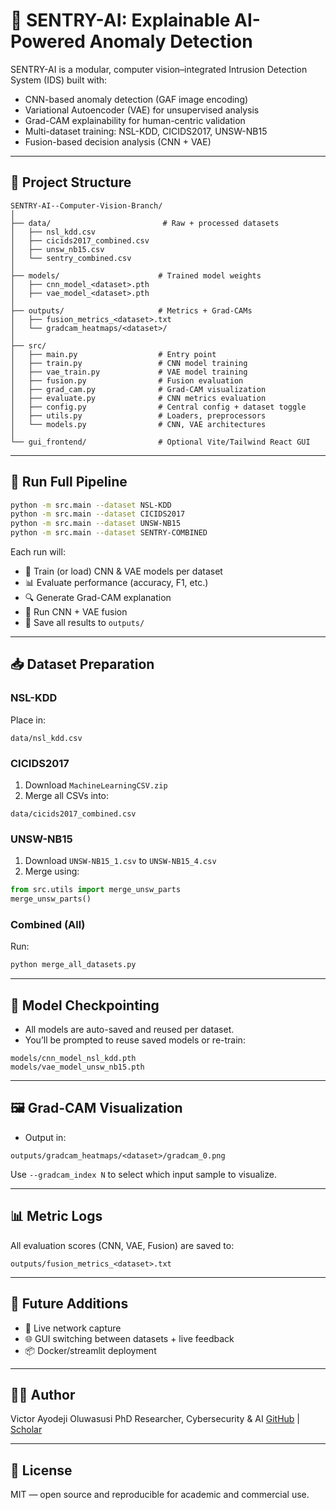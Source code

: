# 🧠 SENTRY-AI: Explainable AI-Powered Anomaly Detection

SENTRY-AI is a modular, computer vision–integrated Intrusion Detection System (IDS) built with:

* CNN-based anomaly detection (GAF image encoding)
* Variational Autoencoder (VAE) for unsupervised analysis
* Grad-CAM explainability for human-centric validation
* Multi-dataset training: NSL-KDD, CICIDS2017, UNSW-NB15
* Fusion-based decision analysis (CNN + VAE)

---

## 📁 Project Structure

```
SENTRY-AI--Computer-Vision-Branch/
│
├── data/                         # Raw + processed datasets
│   ├── nsl_kdd.csv
│   ├── cicids2017_combined.csv
│   ├── unsw_nb15.csv
│   └── sentry_combined.csv
│
├── models/                      # Trained model weights
│   ├── cnn_model_<dataset>.pth
│   ├── vae_model_<dataset>.pth
│
├── outputs/                     # Metrics + Grad-CAMs
│   ├── fusion_metrics_<dataset>.txt
│   └── gradcam_heatmaps/<dataset>/
│
├── src/
│   ├── main.py                  # Entry point
│   ├── train.py                 # CNN model training
│   ├── vae_train.py             # VAE model training
│   ├── fusion.py                # Fusion evaluation
│   ├── grad_cam.py              # Grad-CAM visualization
│   ├── evaluate.py              # CNN metrics evaluation
│   ├── config.py                # Central config + dataset toggle
│   ├── utils.py                 # Loaders, preprocessors
│   └── models.py                # CNN, VAE architectures
│
└── gui_frontend/                # Optional Vite/Tailwind React GUI
```

---

## 🚀 Run Full Pipeline

```bash
python -m src.main --dataset NSL-KDD
python -m src.main --dataset CICIDS2017
python -m src.main --dataset UNSW-NB15
python -m src.main --dataset SENTRY-COMBINED
```

Each run will:

* 🔁 Train (or load) CNN & VAE models per dataset
* 📊 Evaluate performance (accuracy, F1, etc.)
* 🔍 Generate Grad-CAM explanation
* 🤖 Run CNN + VAE fusion
* 💾 Save all results to `outputs/`

---

## 📥 Dataset Preparation

### NSL-KDD

Place in:

```
data/nsl_kdd.csv
```

### CICIDS2017

1. Download `MachineLearningCSV.zip`
2. Merge all CSVs into:

```
data/cicids2017_combined.csv
```

### UNSW-NB15

1. Download `UNSW-NB15_1.csv` to `UNSW-NB15_4.csv`
2. Merge using:

```python
from src.utils import merge_unsw_parts
merge_unsw_parts()
```

### Combined (All)

Run:

```bash
python merge_all_datasets.py
```

---

## 🧠 Model Checkpointing

* All models are auto-saved and reused per dataset.
* You’ll be prompted to reuse saved models or re-train:

```
models/cnn_model_nsl_kdd.pth
models/vae_model_unsw_nb15.pth
```

---

## 🖼️ Grad-CAM Visualization

* Output in:

```
outputs/gradcam_heatmaps/<dataset>/gradcam_0.png
```

Use `--gradcam_index N` to select which input sample to visualize.

---

## 📊 Metric Logs

All evaluation scores (CNN, VAE, Fusion) are saved to:

```
outputs/fusion_metrics_<dataset>.txt
```

---

## 📡 Future Additions

* 🧩 Live network capture
* 🌐 GUI switching between datasets + live feedback
* 📦 Docker/streamlit deployment

---

## 🧑‍💻 Author

Victor Ayodeji Oluwasusi
PhD Researcher, Cybersecurity & AI
[GitHub](https://github.com/visezion) | [Scholar](https://scholar.google.com/citations?user=eeexwhIAAAAJ)

---

## 📜 License

MIT — open source and reproducible for academic and commercial use.
